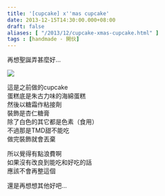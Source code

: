 ```yaml
---
title: '[cupcake] x''mas cupcake'
date: 2013-12-15T14:30:00.000+08:00
draft: false
aliases: [ "/2013/12/cupcake-xmas-cupcake.html" ]
tags : [handmade - 開伙]
---
```


再想聖誕弄甚麼好...  

![](/images/diycupcake.jpg)

這是之前做的cupcake  
蛋糕底是朱古力味的海綿蛋糕  
然後以糖霜作粘接劑  
裝飾是杏仁糖膏  
除了白色的其它都是色素（食用）  
不過那是TMD甜不能吃  
做完裝飾就會丟棄  
  
所以覺得有點浪費啊  
如果沒有改良到能吃和好吃的話  
應該不會再整這個  
  
還是再想想其他好吧...

